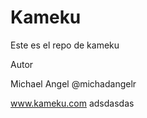 Kameku
======

Este es el repo de kameku 


Autor

Michael Angel  @michadangelr
 
www.kameku.com
adsdasdas